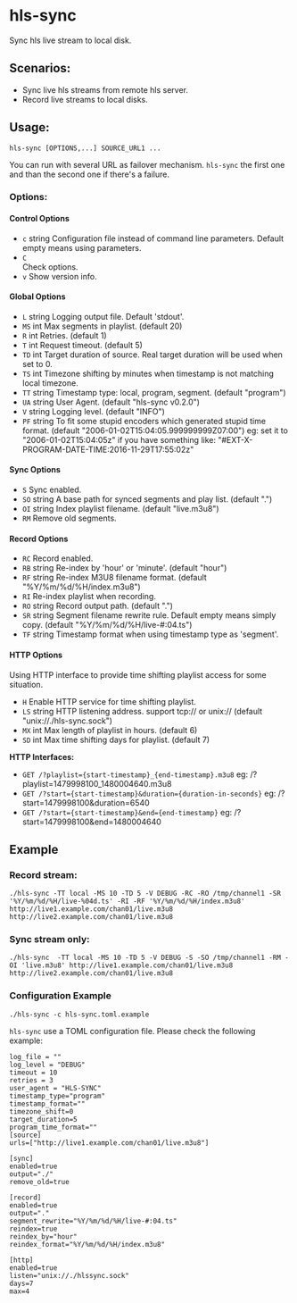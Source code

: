 # hls-sync

Sync hls live stream to local disk.

## Scenarios:

   * Sync live hls streams from remote hls server.
   * Record live streams to local disks.

## Usage:

    hls-sync [OPTIONS,...] SOURCE_URL1 ...

You can run with several URL as failover mechanism. `hls-sync` the first one and than the second one if there's a failure.

### Options:
#### Control Options
  - `c` string
        Configuration file instead of command line parameters. Default empty means using parameters.
  - `C `   
        Check options.
  - `v` 
        Show version info.
       
#### Global Options

  - `L` string
        Logging output file. Default 'stdout'.
  - `MS` int
        Max segments in playlist. (default 20)
  - `R` int
          Retries. (default 1)
  - `T` int
        Request timeout.  (default 5)
  - `TD` int
        Target duration of source. Real target duration will be used when set to 0.
  - `TS` int
        Timezone shifting by minutes when timestamp is not matching local timezone.
  - `TT` string
        Timestamp type: local, program, segment. (default "program")
  - `UA` string
        User Agent.  (default "hls-sync v0.2.0")
  - `V` string
        Logging level.  (default "INFO")
  - `PF` string
        To fit some stupid encoders which generated stupid time format. (default "2006-01-02T15:04:05.999999999Z07:00")
        eg: set it to "2006-01-02T15:04:05z" if you have something like: "#EXT-X-PROGRAM-DATE-TIME:2016-11-29T17:55:02z"

#### Sync Options
  - `S`
        Sync enabled.
  - `SO` string
        A base path for synced segments and play list. (default ".")
  - `OI` string
        Index playlist filename. (default "live.m3u8")
  - `RM`
        Remove old segments.

#### Record Options
  - `RC`
        Record enabled.
  - `RB` string
        Re-index by 'hour' or 'minute'. (default "hour")
  - `RF` string
        Re-index M3U8 filename format. (default "%Y/%m/%d/%H/index.m3u8")
  - `RI`
        Re-index playlist when recording.
  - `RO` string
        Record output path. (default ".")
  - `SR` string
        Segment filename rewrite rule. Default empty means simply copy. (default "%Y/%m/%d/%H/live-#:04.ts")
  - `TF` string
        Timestamp format when using timestamp type as 'segment'.

#### HTTP Options
Using HTTP interface to provide time shifting playlist access for some situation.
  - `H`	Enable HTTP service for time shifting playlist.
  - `LS` string
    	HTTP listening address. support tcp:// or unix:// (default "unix://./hls-sync.sock")
  - `MX` int
    	Max length of playlist in hours. (default 6)
  - `SD` int
    	Max time shifting days for playlist. (default 7)

**HTTP Interfaces:**

  - `GET /?playlist={start-timestamp}_{end-timestamp}.m3u8`
    eg: /?playlist=1479998100_1480004640.m3u8
  -	`GET /?start={start-timestamp}&duration={duration-in-seconds}`
    eg: /?start=1479998100&duration=6540
  - `GET /?start={start-timestamp}&end={end-timestamp}`
    eg: /?start=1479998100&end=1480004640


## Example

### Record stream:
    ./hls-sync -TT local -MS 10 -TD 5 -V DEBUG -RC -RO /tmp/channel1 -SR '%Y/%m/%d/%H/live-%04d.ts' -RI -RF '%Y/%m/%d/%H/index.m3u8' http://live1.example.com/chan01/live.m3u8 http://live2.example.com/chan01/live.m3u8

### Sync stream only:
    ./hls-sync  -TT local -MS 10 -TD 5 -V DEBUG -S -SO /tmp/channel1 -RM -OI 'live.m3u8' http://live1.example.com/chan01/live.m3u8 http://live2.example.com/chan01/live.m3u8    
    
### Configuration Example
    ./hls-sync -c hls-sync.toml.example
`hls-sync` use a TOML configuration file. Please check the following example:
```
log_file = ""
log_level = "DEBUG"
timeout = 10
retries = 3
user_agent = "HLS-SYNC"
timestamp_type="program"
timestamp_format=""
timezone_shift=0
target_duration=5
program_time_format=""
[source]
urls=["http://live1.example.com/chan01/live.m3u8"]

[sync]
enabled=true
output="./"
remove_old=true

[record]
enabled=true
output="."
segment_rewrite="%Y/%m/%d/%H/live-#:04.ts"
reindex=true
reindex_by="hour"
reindex_format="%Y/%m/%d/%H/index.m3u8"

[http]
enabled=true
listen="unix://./hlssync.sock"
days=7
max=4
```

